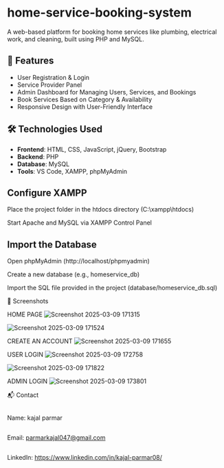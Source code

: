 # home-service-booking-system
A web-based platform for booking home services like plumbing, electrical work, and cleaning, built using PHP and MySQL.

## 🚀 Features

- User Registration & Login
- Service Provider Panel
- Admin Dashboard for Managing Users, Services, and Bookings
- Book Services Based on Category & Availability
- Responsive Design with User-Friendly Interface

## 🛠️ Technologies Used

- **Frontend**: HTML, CSS, JavaScript, jQuery, Bootstrap
- **Backend**: PHP
- **Database**: MySQL
- **Tools**: VS Code, XAMPP, phpMyAdmin

## Configure XAMPP
Place the project folder in the htdocs directory (C:\xampp\htdocs\)

Start Apache and MySQL via XAMPP Control Panel

## Import the Database
Open phpMyAdmin (http://localhost/phpmyadmin)

Create a new database (e.g., homeservice_db)

Import the SQL file provided in the project (database/homeservice_db.sql)

📸 Screenshots

HOME PAGE
![Screenshot 2025-03-09 171315](https://github.com/user-attachments/assets/c237a6f7-655c-46ab-b4e3-a38c58643552)

![Screenshot 2025-03-09 171524](https://github.com/user-attachments/assets/f0e41ec8-0160-4ae2-a36d-12377d8a7dbb)

CREATE AN ACCOUNT
![Screenshot 2025-03-09 171655](https://github.com/user-attachments/assets/3eaa8a4b-9ec3-45bd-a518-0704ff315c07)

USER LOGIN 
![Screenshot 2025-03-09 172758](https://github.com/user-attachments/assets/0e40eb90-5597-4ed6-8cea-7a001849d346)

![Screenshot 2025-03-09 171822](https://github.com/user-attachments/assets/2b081c84-1c04-4009-97a5-d76e45c6bae7)

ADMIN LOGIN
![Screenshot 2025-03-09 173801](https://github.com/user-attachments/assets/3f518eb4-37fc-44d9-a620-9a46f7ff510f)


📬 Contact
##
Name: kajal parmar
##
Email: parmarkajal047@gmail.com
##
LinkedIn: https://www.linkedin.com/in/kajal-parmar08/

